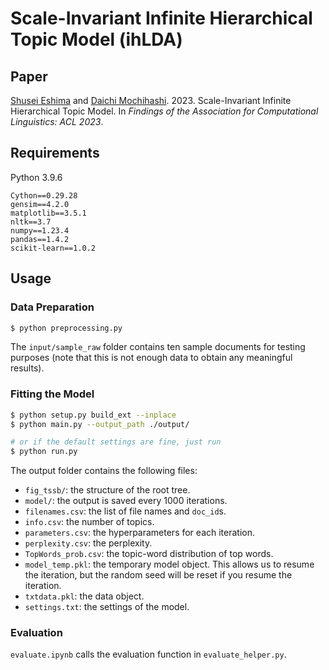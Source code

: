 # Scale-Invariant Infinite Hierarchical Topic Model (ihLDA)

## Paper
<a href="https://shusei-e.github.io/" target="_blank">Shusei Eshima</a> and <a href="http://chasen.org/~daiti-m/index.html" target="_blank">Daichi Mochihashi</a>. 2023. Scale-Invariant Infinite Hierarchical Topic Model. In *Findings of the Association for Computational Linguistics: ACL 2023*.


## Requirements
Python 3.9.6
```
Cython==0.29.28
gensim==4.2.0
matplotlib==3.5.1
nltk==3.7
numpy==1.23.4
pandas==1.4.2
scikit-learn==1.0.2
```

## Usage

### Data Preparation
```bash
$ python preprocessing.py
```
The `input/sample_raw` folder contains ten sample documents for testing purposes (note that this is not enough data to obtain any meaningful results).

### Fitting the Model
```bash
$ python setup.py build_ext --inplace
$ python main.py --output_path ./output/

# or if the default settings are fine, just run
$ python run.py
```

The output folder contains the following files:
- `fig_tssb/`: the structure of the root tree.
- `model/`: the output is saved every 1000 iterations.
- `filenames.csv`: the list of file names and `doc_id`s.
- `info.csv`: the number of topics.
- `parameters.csv`: the hyperparameters for each iteration.
- `perplexity.csv`: the perplexity.
- `TopWords_prob.csv`: the topic-word distribution of top words.
- `model_temp.pkl`: the temporary model object. This allows us to resume the iteration, but the random seed will be reset if you resume the iteration.
- `txtdata.pkl`: the data object.
- `settings.txt`: the settings of the model.

### Evaluation
`evaluate.ipynb` calls the evaluation function in `evaluate_helper.py`.
